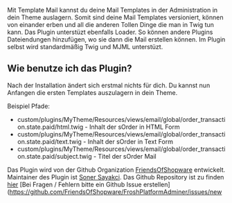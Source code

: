 Mit Template Mail kannst du deine Mail Templates in der Administration in dein Theme auslagern. 
Somit sind deine Mail Templates versioniert, können von einander erben und all die anderen Tollen Dinge die man in Twig tun kann. 
Das Plugin unterstüzt ebenfalls Loader. So können andere Plugins Dateiendungen hinzufügen, wo sie dann die Mail erstellen können.
Im Plugin selbst wird standardmäßig Twig und MJML unterstüzt.


## Wie benutze ich das Plugin?
Nach der Installation ändert sich erstmal nichts für dich. Du kannst nun Anfangen die ersten Templates auszulagern in dein Theme.

Beispiel Pfade:

* custom/plugins/MyTheme/Resources/views/email/global/order_transaction.state.paid/html.twig - Inhalt der sOrder in HTML Form
* custom/plugins/MyTheme/Resources/views/email/global/order_transaction.state.paid/text.twig - Inhalt der sOrder in Text Form
* custom/plugins/MyTheme/Resources/views/email/global/order_transaction.state.paid/subject.twig - Titel der sOrder Mail


Das Plugin wird von der Github Organization [FriendsOfShopware](https://github.com/FriendsOfShopware/) entwickelt.
Maintainer des Plugin ist [Soner Sayakci](https://github.com/shyim).
Das Github Repository ist zu finden [hier](https://github.com/FriendsOfShopware/FroshPlatformAdminer)
[Bei Fragen / Fehlern bitte ein Github Issue erstellen](https://github.com/FriendsOfShopware/FroshPlatformAdminer/issues/new
